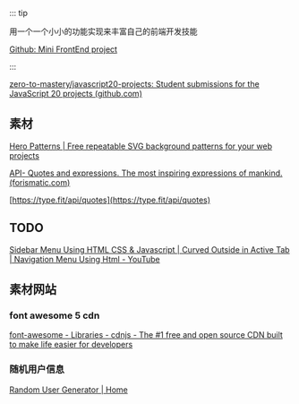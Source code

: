 ::: tip

用一个一个小小的功能实现来丰富自己的前端开发技能

[Github: Mini FrontEnd project](https://github.com/Q10Viking/Mini-FrontEnd-project)

:::



[zero-to-mastery/javascript20-projects: Student submissions for the JavaScript 20 projects (github.com)](https://github.com/zero-to-mastery/javascript20-projects)



## 素材

[Hero Patterns | Free repeatable SVG background patterns for your web projects](https://heropatterns.com/)

[API- Quotes and expressions. The most inspiring expressions of mankind. (forismatic.com)](https://forismatic.com/en/api/)

[https://type.fit/api/quotes](https://type.fit/api/quotes)



## TODO

[Sidebar Menu Using HTML CSS & Javascript | Curved Outside in Active Tab | Navigation Menu Using Html - YouTube](https://www.youtube.com/watch?v=cb167kkWxEQ)





## 素材网站

### font awesome 5 cdn

[font-awesome - Libraries - cdnjs - The #1 free and open source CDN built to make life easier for developers](https://cdnjs.com/libraries/font-awesome)



### 随机用户信息

[Random User Generator | Home](https://randomuser.me/)

